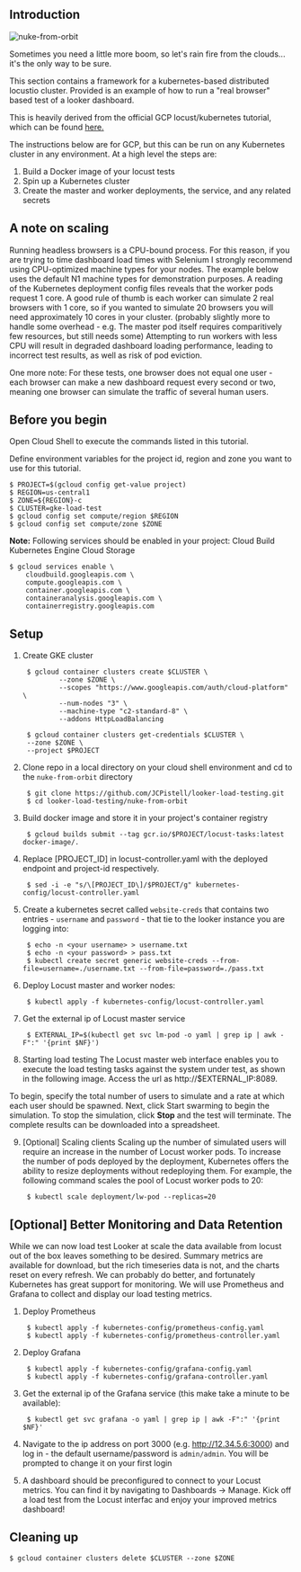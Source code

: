 ## Introduction

![nuke-from-orbit](https://i.imgflip.com/1o9ejc.jpg)

Sometimes you need a little more boom, so let's rain fire from the clouds... it's the only way to be sure.

This section contains a framework for a kubernetes-based distributed locustio cluster. Provided is an example of how to run a "real browser" based test of a
looker dashboard.

This is heavily derived from the official GCP locust/kubernetes tutorial, which can be found
[here.](https://cloud.google.com/solutions/distributed-load-testing-using-gke)

The instructions below are for GCP, but this can be run on any Kubernetes cluster in any environment. At a high level
the steps are:

1. Build a Docker image of your locust tests
2. Spin up a Kubernetes cluster
3. Create the master and worker deployments, the service, and any related secrets

## A note on scaling

Running headless browsers is a CPU-bound process. For this reason, if you are trying to time dashboard load times with Selenium I strongly recommend using CPU-optimized
machine types for your nodes. The example below uses the default N1 machine types for demonstration purposes. A reading of the Kubernetes deployment config files reveals
that the worker pods request 1 core. A good rule of thumb is each worker can simulate 2 real browsers with 1 core, so if you wanted to simulate 20 browsers you will need
approximately 10 cores in your cluster. (probably slightly more to handle some overhead - e.g. The master pod itself requires comparitively few resources, but still
needs some) Attempting to run workers with less CPU will result in degraded dashboard loading performance, leading to incorrect test results, as well as risk of pod eviction.

One more note: For these tests, one browser does not equal one user - each browser can make a new dashboard request
every second or two, meaning one browser can simulate the traffic of several human users.

## Before you begin

Open Cloud Shell to execute the commands listed in this tutorial.

Define environment variables for the project id, region and zone you want to use for this tutorial.

    $ PROJECT=$(gcloud config get-value project)
    $ REGION=us-central1
    $ ZONE=${REGION}-c
    $ CLUSTER=gke-load-test
    $ gcloud config set compute/region $REGION
    $ gcloud config set compute/zone $ZONE

**Note:** Following services should be enabled in your project:
Cloud Build
Kubernetes Engine
Cloud Storage

    $ gcloud services enable \
        cloudbuild.googleapis.com \
        compute.googleapis.com \
        container.googleapis.com \
        containeranalysis.googleapis.com \
        containerregistry.googleapis.com

## Setup

1. Create GKE cluster

        $ gcloud container clusters create $CLUSTER \
                --zone $ZONE \
                --scopes "https://www.googleapis.com/auth/cloud-platform" \
                --num-nodes "3" \
                --machine-type "c2-standard-8" \
                --addons HttpLoadBalancing

        $ gcloud container clusters get-credentials $CLUSTER \
        --zone $ZONE \
        --project $PROJECT

2. Clone repo in a local directory on your cloud shell environment and cd to the `nuke-from-orbit` directory

        $ git clone https://github.com/JCPistell/looker-load-testing.git
        $ cd looker-load-testing/nuke-from-orbit

3. Build docker image and store it in your project's container registry

        $ gcloud builds submit --tag gcr.io/$PROJECT/locust-tasks:latest docker-image/.

4. Replace [PROJECT_ID] in locust-controller.yaml with the deployed endpoint and project-id respectively.

        $ sed -i -e "s/\[PROJECT_ID\]/$PROJECT/g" kubernetes-config/locust-controller.yaml

5. Create a kubernetes secret called `website-creds` that contains two entries - `username` and `password` - that tie to
   the looker instance you are logging into:

        $ echo -n <your username> > username.txt
        $ echo -n <your password> > pass.txt
        $ kubectl create secret generic website-creds --from-file=username=./username.txt --from-file=password=./pass.txt

6. Deploy Locust master and worker nodes:

        $ kubectl apply -f kubernetes-config/locust-controller.yaml

7. Get the external ip of Locust master service

        $ EXTERNAL_IP=$(kubectl get svc lm-pod -o yaml | grep ip | awk -F":" '{print $NF}')

8. Starting load testing
The Locust master web interface enables you to execute the load testing tasks against the system under test, as shown in the following image. Access the url as http://$EXTERNAL_IP:8089.

To begin, specify the total number of users to simulate and a rate at which each user should be spawned. Next, click Start swarming to begin the simulation. To stop the simulation, click **Stop** and the test will terminate. The complete results can be downloaded into a spreadsheet.

9. [Optional] Scaling clients
Scaling up the number of simulated users will require an increase in the number of Locust worker pods. To increase the number of pods deployed by the deployment, Kubernetes offers the ability to resize deployments without redeploying them. For example, the following command scales the pool of Locust worker pods to 20:

        $ kubectl scale deployment/lw-pod --replicas=20

## [Optional] Better Monitoring and Data Retention

While we can now load test Looker at scale the data available from locust out of the box leaves something to be desired.
Summary metrics are available for download, but the rich timeseries data is not, and the charts reset on every refresh. We can probably do better, and fortunately Kubernetes has great support for monitoring. We will use Prometheus and Grafana to collect and display our load testing metrics.

1. Deploy Prometheus
        
        $ kubectl apply -f kubernetes-config/prometheus-config.yaml
        $ kubectl apply -f kubernetes-config/prometheus-controller.yaml

4. Deploy Grafana
        
        $ kubectl apply -f kubernetes-config/grafana-config.yaml
        $ kubectl apply -f kubernetes-config/grafana-controller.yaml

5. Get the external ip of the Grafana service (this make take a minute to be available):
        
        $ kubectl get svc grafana -o yaml | grep ip | awk -F":" '{print $NF}'

6. Navigate to the ip address on port 3000 (e.g. http://12.34.5.6:3000) and log in - the default username/password is `admin/admin`. You will be prompted to change it on your first login

7. A dashboard should be preconfigured to connect to your Locust metrics. You can find it by navigating to Dashboards ->
   Manage. Kick off a load test from the Locust interfac and enjoy your improved metrics dashboard!

## Cleaning up

    $ gcloud container clusters delete $CLUSTER --zone $ZONE
